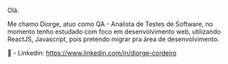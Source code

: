 Olá.

Me chamo Diorge, atuo como QA - Analista de Testes de Software, no momento tenho estudado com foco em desenvolvimento web, utilizando ReactJS,  Javascript, pois pretendo migrar pra área de desenvolvimento. 

💼 - Linkedin: https://www.linkedin.com/in/diorge-cordeiro


<!--
**DiorgeCordeiro/DiorgeCordeiro** is a ✨ _special_ ✨ repository because its `README.md` (this file) appears on your GitHub profile.

